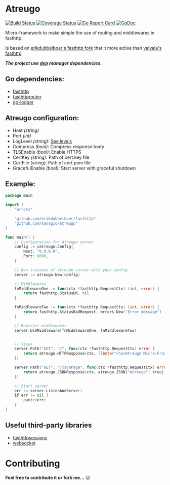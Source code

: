 Atreugo
=======

[![Build Status](https://travis-ci.org/savsgio/atreugo.svg?branch=feature/Tests)](https://travis-ci.org/savsgio/atreugo)
[![Coverage Status](https://coveralls.io/repos/github/savsgio/atreugo/badge.svg?branch=feature/Tests)](https://coveralls.io/github/savsgio/atreugo?branch=feature/Tests)
[![Go Report Card](https://goreportcard.com/badge/github.com/savsgio/atreugo)](https://goreportcard.com/report/github.com/savsgio/atreugo)
[![GoDoc](https://godoc.org/github.com/savsgio/atreugo?status.svg)](https://godoc.org/github.com/savsgio/atreugo)

Micro-framework to make simple the use of routing and middlewares in fasthttp.

Is based on [erikdubbelboer's fasthttp fork](https://github.com/erikdubbelboer/fasthttp) that it more active than [valyala's fasthttp](https://github.com/valyala/fasthttp)


***The project use [dep](https://golang.github.io/dep/) manager dependencies.***

## Go dependencies:

- [fasthttp](https://github.com/erikdubbelboer/fasthttp)
- [fasthttprouter](https://github.com/thehowl/fasthttprouter)
- [go-logger](https://github.com/savsgio/go-logger)


## Atreugo configuration:

- Host *(string)*
- Port *(int)*
- LogLevel *(string)*: [See levels](https://github.com/savsgio/go-logger/blob/master/README.md)
- Compress *(bool)*:  Compress response body
- TLSEnable *(bool)*:  Enable HTTPS
- CertKey *(string)*: Path of cert.key file
- CertFile *(string)*: Path of cert.pem file
- GracefulEnable *(bool)*: Start server with graceful shutdown


## Example:

```go
package main

import (
	"errors"

	"github.com/erikdubbelboer/fasthttp"
	"github.com/savsgio/atreugo"
)

func main() {
	// Configuration for Atreugo server
	config := &atreugo.Config{
		Host: "0.0.0.0",
		Port: 8000,
	}

	// New instance of atreugo server with your config
	server := atreugo.New(config)

	// Middlewares
	fnMiddlewareOne := func(ctx *fasthttp.RequestCtx) (int, error) {
		return fasthttp.StatusOK, nil
	}

	fnMiddlewareTwo := func(ctx *fasthttp.RequestCtx) (int, error) {
		return fasthttp.StatusBadRequest, errors.New("Error message")
	}

	// Register middlewares
	server.UseMiddleware(fnMiddlewareOne, fnMiddlewareTwo)


	// Views
	server.Path("GET", "/", func(ctx *fasthttp.RequestCtx) error {
		return atreugo.HTTPResponse(ctx, []byte("<h1>Atreugo Micro-Framework</h1>"))
	})

	server.Path("GET", "/jsonPage", func(ctx *fasthttp.RequestCtx) error {
		return atreugo.JSONResponse(ctx, atreugo.JSON{"Atreugo": true})
	})

	// Start server
	err := server.ListenAndServe()
	if err != nil {
		panic(err)
	}
}

```

## Useful third-party libraries

- [fasthttpsessions](https://github.com/themester/fasthttpsession)
- [websocket](https://github.com/savsgio/websocket)

Contributing
============

**Feel free to contribute it or fork me...** :wink:
